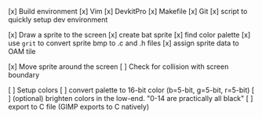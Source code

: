 [x] Build environment
	[x] Vim
	[x] DevkitPro
	[x] Makefile
	[x] Git
	[x] script to quickly setup dev environment

[x] Draw a sprite to the screen
	[x] create bat sprite
	[x] find color palette
	[x] use `grit` to convert sprite bmp to .c and .h files
	[x] assign sprite data to OAM tile

[x] Move sprite around the screen
[ ] Check for collision with screen boundary



[ ] Setup colors
	[ ] convert palette to 16-bit color (b=5-bit, g=5-bit, r=5-bit)
	[ ] (optional) brighten colors in the low-end. "0-14 are practically all black"
	[ ] export to C file (GIMP exports to C natively)

